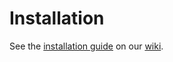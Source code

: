 Installation
============

See the [installation guide](https://github.com/CKOTech/checkout-drupalcommerce-plugin/wiki/Installation) on our [wiki](https://github.com/CKOTech/checkout-drupalcommerce-plugin/wiki).